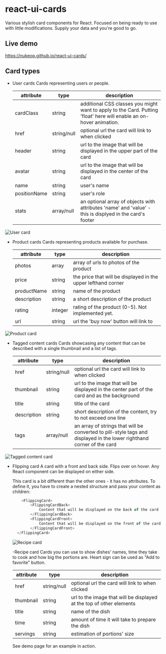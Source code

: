 # react-ui-cards

Various stylish card components for React.
Focused on being ready to use with little modifications. Supply your data and you're good to go.

## Live demo
https://nukeop.github.io/react-ui-cards/

## Card types
- User cards
  Cards representing users or people.

  | attribute    | type        | description                                                                                                         |
  |--------------|-------------|---------------------------------------------------------------------------------------------------------------------|
  | cardClass    | string      | additional CSS classes you might want to apply to the Card. Putting 'float' here will enable an on-hover animation. |
  | href         | string/null | optional url the card will link to when clicked                                                                     |
  | header       | string      | url to the image that will be displayed in the upper part of the card                                               |
  | avatar       | string      | url to the image that will be displayed in the center of the card                                                   |
  | name         | string      | user's name                                                                                                         |
  | positionName | string      | user's role                                                                                                         |
  | stats        | array/null  | an optional array of objects with attributes 'name' and 'value' - this is displyed in the card's footer             |

![User card](https://i.imgur.com/2QMNcjY.png)

- Product cards
  Cards representing products available for purchase.
  
  | attribute   | type    | description                                                   |
  |-------------|---------|---------------------------------------------------------------|
  | photos      | array   | array of urls to photos of the product                        |
  | price       | string  | the price that will be displayed in the upper lefthand corner |
  | productName | string  | name of the product                                           |
  | description | string  | a short description of the product                            |
  | rating      | integer | rating of the product (0-5). Not implemented yet.             |
  | url         | string  | url the 'buy now' button will link to                         |

![Product card](https://i.imgur.com/qDCMzwV.png)

- Tagged content cards
  Cards showcasing any content that can be described with a single thumbnail and a list of tags.
  
  | attribute   | type        | description                                                                                                           |
  |-------------|-------------|-----------------------------------------------------------------------------------------------------------------------|
  | href        | string/null | optional url the card will link to when clicked                                                                       |
  | thumbnail   | string      | url to the image that will be displayed in the center part of the card and as the background                          |
  | title       | string      | title of the card                                                                                                     |
  | description | string      | short description of the content, try to not exceed one line                                                          |
  | tags        | array/null  | an array of strings that will be converted to pill-style tags and displayed in the lower righthand corner of the card |

![Tagged content card](https://i.imgur.com/SyakUBF.png)

- Flipping card
  A card with a front and back side. Flips over on hover. Any React component can be displayed on either side.
  
  This card is a bit different than the other ones - it has no attributes. To define it, you have to create a nested structure and pass your content as children:
  
  ```javascript
	  <FlippingCard>
          <FlippingCardBack>
			  Content that will be displayed on the back of the card
		  </FlippingCardBack>
		  <FlippingCardFront>
			  Content that will be displayed on the front of the card
		  </FlippingCardFront>
	</FlippingCard>
  ```
  
  
  
  ![Recipe card](https://i.imgur.com/PfE6Cf0.png)
  
  -Recipe card
   Cards you can use to show dishes' names, time they take to cook and how big the portions are. Heart sign can be used as "Add to favorite" button.
   
   | attribute   | type         | description                                                            |
   |-------------|--------------|------------------------------------------------------------------------|
   | href        | string/null  | optional url the card will link to when clicked                        |
   | thumbnail   | string       | url to the image that will be displayed at the top of other elements   |
   | title       | string       | name of the dish                                                       |
   | time        | string       | amount of time it will take to prepare the dish                        |
   | servings    | string       | estimation of portions' size                                           |
   
   
  
  See demo page for an example in action.
